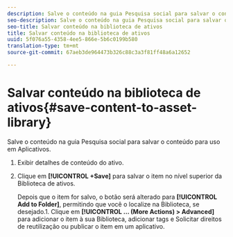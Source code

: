 ```yaml
---
description: Salve o conteúdo na guia Pesquisa social para salvar o conteúdo para uso em Aplicativos.
seo-description: Salve o conteúdo na guia Pesquisa social para salvar o conteúdo para uso em Aplicativos.
seo-title: Salvar conteúdo na biblioteca de ativos
title: Salvar conteúdo na biblioteca de ativos
uuid: 5f076a55-4358-4ee5-866e-5b6c0199b580
translation-type: tm+mt
source-git-commit: 67aeb3de964473b326c88c3a3f81ff48a6a12652

---
```



# Salvar conteúdo na biblioteca de ativos{#save-content-to-asset-library}

Salve o conteúdo na guia Pesquisa social para salvar o conteúdo para uso em Aplicativos.

1. Exibir detalhes de conteúdo do ativo.
1. Clique em **[!UICONTROL +Save]** para salvar o item no nível superior da Biblioteca de ativos.

   Depois que o item for salvo, o botão será alterado para **[!UICONTROL Add to Folder]**, permitindo que você o localize na Biblioteca, se desejado.1. Clique em **[!UICONTROL … (More Actions) > Advanced]** para adicionar o item à sua Biblioteca, adicionar tags e Solicitar direitos de reutilização ou publicar o item em um aplicativo.

